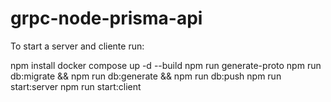 # grpc-node-prisma-api

To start a server and cliente run:

npm install
docker compose up -d --build
npm run generate-proto
npm run db:migrate && npm run db:generate && npm run db:push
npm run start:server
npm run start:client
